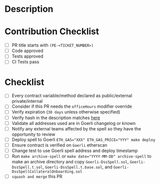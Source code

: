 # Description

# Contribution Checklist

- [ ] PR title starts with `(PE-<TICKET_NUMBER>)`
- [ ] Code approved
- [ ] Tests approved
- [ ] CI Tests pass

# Checklist

- [ ] Every contract variable/method declared as public/external private/internal
- [ ] Consider if this PR needs the `officeHours` modifier override
- [ ] Verify expiration (`30 days` unless otherwise specified)
- [ ] Verify hash in the description matches [here](https://emn178.github.io/online-tools/keccak_256.html)
- [ ] Validate all addresses used are in Goerli changelog or known
- [ ] Notify any external teams affected by the spell so they have the opportunity to review
- [ ] Deploy spell to Goerli `ETH_GAS="XXX" ETH_GAS_PRICE="YYY" make deploy`
- [ ] Ensure contract is verified on `Goerli` etherscan
- [ ] Change test to use Goerli spell address and deploy timestamp
- [ ] Run `make archive-spell` or `make date="YYYY-MM-DD" archive-spell` to make an archive directory and copy `Goerli-DssSpell.sol`, `Goerli-DssSpell.t.sol`, `Goerli-DssSpell.t.base.sol`, and `Goerli-DssSpellCollateralOnboarding.sol`
- [ ] `squash and merge` this PR
